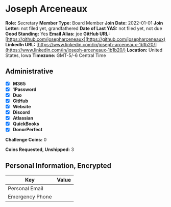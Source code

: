 # Joseph Arceneaux

**Role:** Secretary
**Member Type:** Board Member
**Join Date:** 2022-01-01
**Join Letter:** not filed yet, grandfathered
**Date of Last YAS:** not filed yet, not due
**Good Standing:** Yes
**Email Alias:** joe
**GitHub URL:** [https://github.com/josepharceneaux](https://github.com/josepharceneaux)
**LinkedIn URL:** [https://www.linkedin.com/in/joseph-arceneaux-1b1b20/](https://www.linkedin.com/in/joseph-arceneaux-1b1b20/)
**Location:** United States, Iowa
**Timezone:** GMT-5/-6 Central Time

## Administrative

- [x] **M365**
- [x] **1Password**
- [x] **Duo**
- [x] **GitHub**
- [x] **Website**
- [x] **Discord**
- [x] **Atlassian**
- [x] **QuickBooks**
- [x] **DonorPerfect**

**Challenge Coins:** 0

**Coins Requested, Unshipped:** 3

## Personal Information, Encrypted

| Key             | Value |
| --------------- | ----- |
| Personal Email  |       |
| Emergency Phone |       |